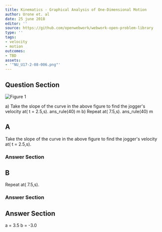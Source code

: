 ```yaml
---
title: Kinematics - Graphical Analysis of One-Dimensional Motion
author: Urone et. al
date: 25 june 2018
editor: ''
source: https://github.com/openwebwork/webwork-open-problem-library
type: ''
tags:
- velocity
- motion
outcomes:
- TBD
assets:
- '"NU_U17-2-08-006.png"'
---
```


## Question Section 

![Figure 1]("NU_U17-2-08-006.png")

a) Take the slope of the curve in the above figure to find the jogger's velocity at( t = 2.5,s).
ans_rule(40) m
b) Repeat at( 7.5,s).
ans_rule(40) m

## A
Take the slope of the curve in the above figure to find the jogger's velocity at( t = 2.5,s).
### Answer Section
## B
Repeat at( 7.5,s).
### Answer Section


## Answer Section

a = 3.5
b = -3.0